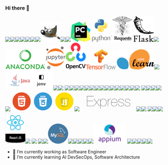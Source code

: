 ### Hi there 👋

![](https://raw.githubusercontent.com/georgecristian97/Logo/main/logo/OpenAPI.png)![](https://raw.githubusercontent.com/georgecristian97/Logo/main/logo/Swagger.png)![](https://raw.githubusercontent.com/georgecristian97/Logo/main/logo/OpenDigitalFramework.png)![](https://raw.githubusercontent.com/georgecristian97/Logo/main/logo/ITIL4.png)![](https://raw.githubusercontent.com/georgecristian97/Logo/main/logo/SOLID.png)![](https://raw.githubusercontent.com/georgecristian97/Logo/main/logo/Windows.png)![](https://raw.githubusercontent.com/georgecristian97/Logo/main/logo/Copitot365.png)![](https://raw.githubusercontent.com/georgecristian97/Logo/main/logo/gimp-logo.png)![](https://raw.githubusercontent.com/georgecristian97/Logo/main/logo/Cypress.png)![](https://raw.githubusercontent.com/georgecristian97/Logo/main/logo/VBA.png)![](https://raw.githubusercontent.com/georgecristian97/Logo/main/logo/pycharm-logo.png)  ![](https://raw.githubusercontent.com/georgecristian97/Logo/main/logo/python-logo.png)![](https://raw.githubusercontent.com/georgecristian97/Logo/main/logo/pythonRequests-logo.png) ![](https://raw.githubusercontent.com/georgecristian97/Logo/main/logo/flask-logo.png)![](https://raw.githubusercontent.com/georgecristian97/Logo/main/logo/pytestBDD.png) ![](https://raw.githubusercontent.com/georgecristian97/Logo/main/logo/Anaconda-Logo.png)![](https://raw.githubusercontent.com/georgecristian97/Logo/main/logo/jupyter-logo.png)![](https://raw.githubusercontent.com/georgecristian97/Logo/main/logo/OpenCV-logo.png)![](https://raw.githubusercontent.com/georgecristian97/Logo/main/logo/tensorflow-logo.png) ![](https://raw.githubusercontent.com/georgecristian97/Logo/main/logo/scikit-logo.png)![](https://raw.githubusercontent.com/georgecristian97/Logo/main/logo/InteliJ.png)![](https://raw.githubusercontent.com/sys123-data/Logo/main/logo/jenv.png)![](https://raw.githubusercontent.com/georgecristian97/Logo/main/logo/Spring.png)![](https://raw.githubusercontent.com/georgecristian97/Logo/main/logo/Thymeleaf.png) ![](https://raw.githubusercontent.com/georgecristian97/Logo/main/logo/Junit5.png)![](https://raw.githubusercontent.com/georgecristian97/Logo/main/logo/TestNG.png)![](https://raw.githubusercontent.com/georgecristian97/Logo/main/logo/CRUD.png)![](https://raw.githubusercontent.com/georgecristian97/Logo/main/logo/MacOS.png)![](https://raw.githubusercontent.com/georgecristian97/Logo/main/logo/XCode.png)![](https://raw.githubusercontent.com/georgecristian97/Logo/main/logo/AndroidStudio.png)![](https://raw.githubusercontent.com/georgecristian97/Logo/main/logo/VBox.png)![](https://raw.githubusercontent.com/georgecristian97/Logo/main/logo/VMWare.png)![](https://raw.githubusercontent.com/georgecristian97/Logo/main/logo/CentOS.png)![](https://raw.githubusercontent.com/georgecristian97/Logo/main/logo/FreeBSD.png)![](https://raw.githubusercontent.com/georgecristian97/Logo/main/logo/Ubuntu.png)![](https://raw.githubusercontent.com/georgecristian97/Logo/main/logo/AlpineLinux.png)![](https://raw.githubusercontent.com/georgecristian97/Logo/main/logo/git.png)![](https://raw.githubusercontent.com/georgecristian97/Logo/main/logo/yaml.png)![](https://raw.githubusercontent.com/georgecristian97/Logo/main/logo/Docker.png) ![](https://raw.githubusercontent.com/georgecristian97/Logo/main/logo/Jenkins.png)![](https://raw.githubusercontent.com/georgecristian97/Logo/main/logo/K8s.png)![](https://raw.githubusercontent.com/georgecristian97/Logo/main/logo/VSCode.png)![](https://raw.githubusercontent.com/georgecristian97/Logo/main/logo/nvm.png) ![](https://raw.githubusercontent.com/georgecristian97/Logo/main/logo/yarn.png) ![](https://raw.githubusercontent.com/georgecristian97/Logo/main/logo/html-logo.png) ![](https://raw.githubusercontent.com/georgecristian97/Logo/main/logo/css-logo.png) ![](https://raw.githubusercontent.com/georgecristian97/Logo/main/logo/js-logo.png)![](https://raw.githubusercontent.com/georgecristian97/Logo/main/logo/JSON.png) ![](https://raw.githubusercontent.com/georgecristian97/Logo/main/logo/express-logo.png)![](https://raw.githubusercontent.com/georgecristian97/Logo/main/logo/REST.png)![](https://raw.githubusercontent.com/georgecristian97/Logo/main/logo/Postman.png) ![](https://raw.githubusercontent.com/georgecristian97/Logo/main/logo/NewmanCli.png)![](https://raw.githubusercontent.com/georgecristian97/Logo/main/logo/SOAPUI.png)![](https://raw.githubusercontent.com/georgecristian97/Logo/main/logo/cucumber.png) ![](https://raw.githubusercontent.com/georgecristian97/Logo/main/logo/react-logo.png)![](https://raw.githubusercontent.com/georgecristian97/Logo/main/logo/RN.png) ![](https://raw.githubusercontent.com/georgecristian97/Logo/main/logo/MetroBundler.png) ![](https://raw.githubusercontent.com/georgecristian97/Logo/main/logo/RNDebugger.png)![](https://raw.githubusercontent.com/georgecristian97/Logo/main/logo/sqLite.png)![](https://raw.githubusercontent.com/georgecristian97/Logo/main/logo/mysql-logo.png)![](https://raw.githubusercontent.com/georgecristian97/Logo/main/logo/Postgresql.png)![](https://raw.githubusercontent.com/georgecristian97/Logo/main/logo/MongoDB.png)![](https://raw.githubusercontent.com/georgecristian97/Logo/main/logo/Detox.png)![](https://raw.githubusercontent.com/georgecristian97/Logo/main/logo/Selenium.png)![](https://raw.githubusercontent.com/georgecristian97/Logo/main/logo/Playwright.png)![](https://raw.githubusercontent.com/georgecristian97/Logo/main/logo/appium-logo.png) ![](https://raw.githubusercontent.com/georgecristian97/Logo/main/logo/HTTPToolkit.png)![](https://raw.githubusercontent.com/georgecristian97/Logo/main/logo/Ollama.png)![](https://raw.githubusercontent.com/georgecristian97/Logo/main/logo/LM%20Studio.png)![](https://raw.githubusercontent.com/georgecristian97/Logo/main/logo/Phi4.png)![](https://raw.githubusercontent.com/georgecristian97/Logo/main/logo/Qwen2.5.png)
















   
  
   
    
 

 




- 🔭 I’m currently working as Software Engineer
- 🌱 I’m currently learning AI DevSecOps, Software Architecture
<!--
**georgecristian97/georgecristian97** is a ✨ _special_ ✨ repository because its `README.md` (this file) appears on your GitHub profile.

Here are some ideas to get you started:

- 🔭 I’m currently working on ...
- 🌱 I’m currently learning 
- 👯 I’m looking to collaborate on ...
- 🤔 I’m looking for help with AI
-->

